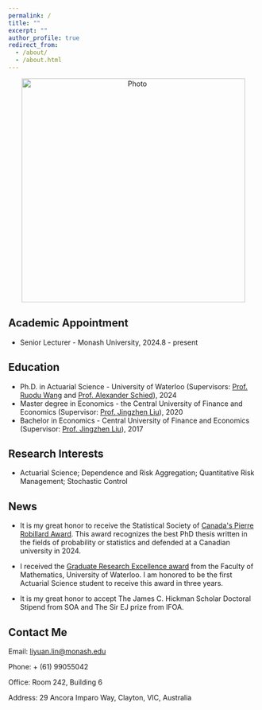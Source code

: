 ```yaml
---
permalink: /
title: ""
excerpt: ""
author_profile: true
redirect_from: 
  - /about/
  - /about.html
---
```



<p align="center">
  <img src="https://liyuan-lin.github.io/Liyuan/images/photo_lin2.jpg" alt="Photo" style="width: 450px;"/> 
</p>


## Academic Appointment
- Senior Lecturer - Monash University, 2024.8 - present

## Education
- Ph.D. in Actuarial Science - University of Waterloo (Supervisors: [Prof. Ruodu Wang](https://sas.uwaterloo.ca/~wang/) and [Prof. Alexander Schied](https://uwaterloo.ca/scholar/aschied)), 2024
- Master degree in Economics - the Central University of Finance and Economics (Supervisor: [Prof. Jingzhen Liu](http://ins.cufe.edu.cn/info/1027/1200.htm)), 2020
- Bachelor in Economics - Central University of Finance and Economics (Supervisor: [Prof. Jingzhen Liu](http://ins.cufe.edu.cn/info/1027/1200.htm)), 2017

## Research Interests
-  Actuarial Science; Dependence and Risk Aggregation; Quantitative Risk Management; Stochastic Control

## News

- It is my great honor to receive the Statistical Society of [Canada's Pierre Robillard Award](https://ssc.ca/en/awards/2025/liyuan-lin-2025-pierre-robillard-award-winner). This award recognizes the best PhD thesis written in the fields of probability or statistics and defended at a Canadian university in 2024. 
  
- I received the [Graduate Research Excellence award](https://uwaterloo.ca/math/news/liyuan-lin-wins-graduate-research-excellence-award) from the Faculty of Mathematics, University of Waterloo. I am honored to be the first Actuarial Science student to receive this award in three years.

- It is my great honor to accept The James C. Hickman Scholar Doctoral Stipend from SOA and The Sir EJ prize from IFOA.



## Contact Me

   Email: liyuan.lin@monash.edu

   Phone: + (61) 99055042
    
   Office: Room 242, Building 6
   
   Address: 29 Ancora Imparo Way, Clayton, VIC, Australia

   
